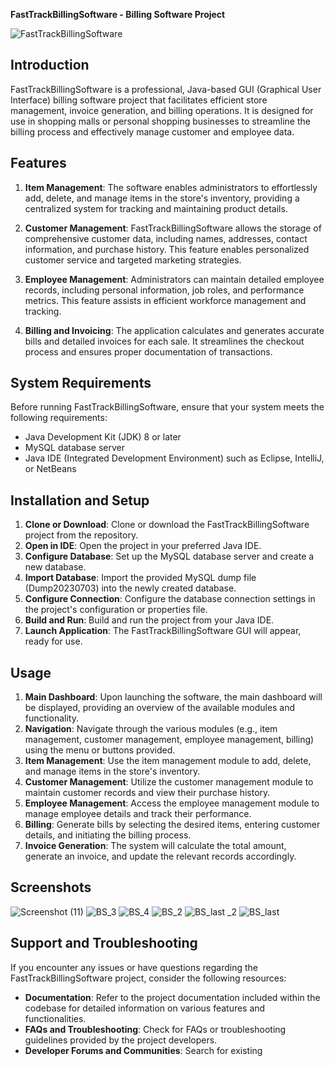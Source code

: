 **FastTrackBillingSoftware - Billing Software Project**

![FastTrackBillingSoftware](https://example.com/fasttrackbillingsoftware.png)

## Introduction
FastTrackBillingSoftware is a professional, Java-based GUI (Graphical User Interface) billing software project that facilitates efficient store management, invoice generation, and billing operations. It is designed for use in shopping malls or personal shopping businesses to streamline the billing process and effectively manage customer and employee data.

## Features
1. **Item Management**: The software enables administrators to effortlessly add, delete, and manage items in the store's inventory, providing a centralized system for tracking and maintaining product details.

2. **Customer Management**: FastTrackBillingSoftware allows the storage of comprehensive customer data, including names, addresses, contact information, and purchase history. This feature enables personalized customer service and targeted marketing strategies.

3. **Employee Management**: Administrators can maintain detailed employee records, including personal information, job roles, and performance metrics. This feature assists in efficient workforce management and tracking.

4. **Billing and Invoicing**: The application calculates and generates accurate bills and detailed invoices for each sale. It streamlines the checkout process and ensures proper documentation of transactions.

## System Requirements
Before running FastTrackBillingSoftware, ensure that your system meets the following requirements:
- Java Development Kit (JDK) 8 or later
- MySQL database server
- Java IDE (Integrated Development Environment) such as Eclipse, IntelliJ, or NetBeans

## Installation and Setup
1. **Clone or Download**: Clone or download the FastTrackBillingSoftware project from the repository.
2. **Open in IDE**: Open the project in your preferred Java IDE.
3. **Configure Database**: Set up the MySQL database server and create a new database.
4. **Import Database**: Import the provided MySQL dump file (Dump20230703) into the newly created database.
5. **Configure Connection**: Configure the database connection settings in the project's configuration or properties file.
6. **Build and Run**: Build and run the project from your Java IDE.
7. **Launch Application**: The FastTrackBillingSoftware GUI will appear, ready for use.

## Usage
1. **Main Dashboard**: Upon launching the software, the main dashboard will be displayed, providing an overview of the available modules and functionality.
2. **Navigation**: Navigate through the various modules (e.g., item management, customer management, employee management, billing) using the menu or buttons provided.
3. **Item Management**: Use the item management module to add, delete, and manage items in the store's inventory.
4. **Customer Management**: Utilize the customer management module to maintain customer records and view their purchase history.
5. **Employee Management**: Access the employee management module to manage employee details and track their performance.
6. **Billing**: Generate bills by selecting the desired items, entering customer details, and initiating the billing process.
7. **Invoice Generation**: The system will calculate the total amount, generate an invoice, and update the relevant records accordingly.

## Screenshots


![Screenshot (11)](https://github.com/aniketfating/FastTrackBillingSoftware/assets/98259533/2d32acfd-79a0-4c58-8618-0add7a730b98)
![BS_3](https://github.com/aniketfating/FastTrackBillingSoftware/assets/98259533/681e1419-1322-4509-971b-47cacc6ed2d3)
![BS_4](https://github.com/aniketfating/FastTrackBillingSoftware/assets/98259533/ba0b6402-80ce-42cf-87a3-d6ea1e3ed995)
![BS_2](https://github.com/aniketfating/FastTrackBillingSoftware/assets/98259533/4de7c924-39e8-4511-9881-01477806fd28)
![BS_last _2](https://github.com/aniketfating/FastTrackBillingSoftware/assets/98259533/e74c2c41-d932-4552-b763-44773efbe3db)
![BS_last](https://github.com/aniketfating/FastTrackBillingSoftware/assets/98259533/a385bc98-f1ce-4adf-9d34-57dc7d2d55ff)

## Support and Troubleshooting

If you encounter any issues or have questions regarding the FastTrackBillingSoftware project, consider the following resources:
- **Documentation**: Refer to the project documentation included within the codebase for detailed information on various features and functionalities.
- **FAQs and Troubleshooting**: Check for FAQs or troubleshooting guidelines provided by the project developers.
- **Developer Forums and Communities**: Search for existing
